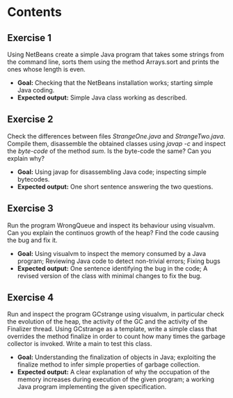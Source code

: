# Contents

## Exercise 1

Using NetBeans create a simple Java program that takes some strings from the command line, sorts them using the method Arrays.sort and prints the ones whose length is even.

* **Goal:** Checking that the NetBeans installation works; starting simple Java coding.
* **Expected output:** Simple Java class working as described.

## Exercise 2

Check the differences between files _StrangeOne.java_ and _StrangeTwo.java_. Compile them, disassemble the obtained classes using _javap -c_ and inspect the _byte-code_ of the method _sum_. Is the byte-code the same? Can you explain why?

* **Goal:** Using javap for disassembling Java code; inspecting simple bytecodes.
* **Expected output:** One short sentence answering the two questions.

## Exercise 3

Run the program WrongQueue and inspect its behaviour using visualvm. Can you explain the continuos growth of the heap? Find the code causing the bug and fix it.

* **Goal:** Using visualvm to inspect the memory consumed by a Java program; Reviewing Java code to detect non-trivial errors; Fixing bugs
* **Expected output:** One sentence identifying the bug in the code; A revised version of the class with minimal changes to fix the bug.

## Exercise 4

Run and inspect the program GCstrange using visualvm, in particular check the evolution of the heap, the activity of the GC and the activity of the Finalizer thread. Using GCstrange as a template, write a simple class that overrides the method finalize in order to count how many times the garbage collector is invoked. Write a main to test this class.

* **Goal:** Understanding the finalization of objects in Java; exploiting the finalize method to infer simple properties of garbage collection.
* **Expected output:** A clear explanation of why the occupation of the memory increases during execution of the given program; a working Java program implementing the given specification.
